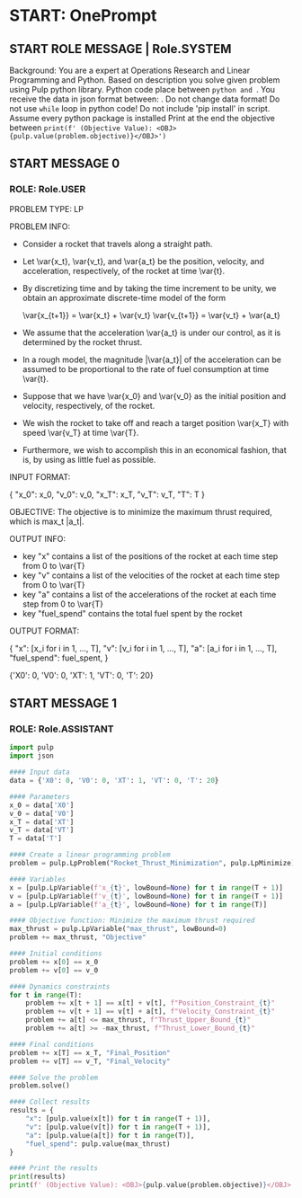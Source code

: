 # START: OnePrompt 
## START ROLE MESSAGE | Role.SYSTEM 
Background: You are a expert at Operations Research and Linear Programming and Python. Based on description you solve given problem using Pulp python library. Python code place between ```python and ```. You receive the data in json format between: <DATA></DATA>. Do not change data format! Do not use `while` loop in python code! Do not include 'pip install' in script. Assume every python package is installed Print at the end the objective between <OBJ></OBJ> `print(f' (Objective Value): <OBJ>{pulp.value(problem.objective)}</OBJ>')`  
## START MESSAGE 0 
### ROLE: Role.USER
<DESCRIPTION>
PROBLEM TYPE: LP

PROBLEM INFO: 

- Consider a rocket that travels along a straight path. 
- Let \var{x_t}, \var{v_t}, and \var{a_t} be the position, velocity, and acceleration, respectively, of the rocket at time \var{t}.
- By discretizing time and by taking the time increment to be unity, we obtain an approximate discrete-time model of the form 
    
    \var{x_{t+1}} = \var{x_t} + \var{v_t}
    \var{v_{t+1}} = \var{v_t} + \var{a_t}

- We assume that the acceleration \var{a_t} is under our control, as it is determined by the rocket thrust.
- In a rough model, the magnitude |\var{a_t}| of the accelera­tion can be assumed to be proportional to the rate of fuel consumption at time \var{t}.
- Suppose that we have \var{x_0} and \var{v_0} as the initial position and velocity, respectively, of the rocket.
- We wish the rocket to take off and reach a target position \var{x_T} with speed \var{v_T} at time \var{T}.
- Furthermore, we wish to accomplish this in an economical fashion, that is, by using as little fuel as possible.


INPUT FORMAT: 

{
    "x_0": x_0,
    "v_0": v_0,
    "x_T": x_T,
    "v_T": v_T,
    "T": T
}

OBJECTIVE: The objective is to minimize the maximum thrust required, which is max_t |a_t|. 

OUTPUT INFO:

- key "x" contains a list of the positions of the rocket at each time step from 0 to \var{T}
- key "v" contains a list of the velocities of the rocket at each time step from 0 to \var{T}
- key "a" contains a list of the accelerations of the rocket at each time step from 0 to \var{T}
- key "fuel_spend" contains the total fuel spent by the rocket

OUTPUT FORMAT:

{
    "x": [x_i for i in 1, ..., T],
    "v": [v_i for i in 1, ..., T],
    "a": [a_i for i in 1, ..., T],
    "fuel_spend": fuel_spent,
}


</DESCRIPTION>
<DATA>
{'X0': 0, 'V0': 0, 'XT': 1, 'VT': 0, 'T': 20}</DATA>


## START MESSAGE 1 
### ROLE: Role.ASSISTANT
```python
import pulp
import json

#### Input data
data = {'X0': 0, 'V0': 0, 'XT': 1, 'VT': 0, 'T': 20}

#### Parameters
x_0 = data['X0']
v_0 = data['V0']
x_T = data['XT']
v_T = data['VT']
T = data['T']

#### Create a linear programming problem
problem = pulp.LpProblem("Rocket_Thrust_Minimization", pulp.LpMinimize)

#### Variables
x = [pulp.LpVariable(f'x_{t}', lowBound=None) for t in range(T + 1)]
v = [pulp.LpVariable(f'v_{t}', lowBound=None) for t in range(T + 1)]
a = [pulp.LpVariable(f'a_{t}', lowBound=None) for t in range(T)]

#### Objective function: Minimize the maximum thrust required
max_thrust = pulp.LpVariable("max_thrust", lowBound=0)
problem += max_thrust, "Objective"

#### Initial conditions
problem += x[0] == x_0
problem += v[0] == v_0

#### Dynamics constraints
for t in range(T):
    problem += x[t + 1] == x[t] + v[t], f"Position_Constraint_{t}"
    problem += v[t + 1] == v[t] + a[t], f"Velocity_Constraint_{t}"
    problem += a[t] <= max_thrust, f"Thrust_Upper_Bound_{t}"
    problem += a[t] >= -max_thrust, f"Thrust_Lower_Bound_{t}"

#### Final conditions
problem += x[T] == x_T, "Final_Position"
problem += v[T] == v_T, "Final_Velocity"

#### Solve the problem
problem.solve()

#### Collect results
results = {
    "x": [pulp.value(x[t]) for t in range(T + 1)],
    "v": [pulp.value(v[t]) for t in range(T + 1)],
    "a": [pulp.value(a[t]) for t in range(T)],
    "fuel_spend": pulp.value(max_thrust)
}

#### Print the results
print(results)
print(f' (Objective Value): <OBJ>{pulp.value(problem.objective)}</OBJ>')
```

